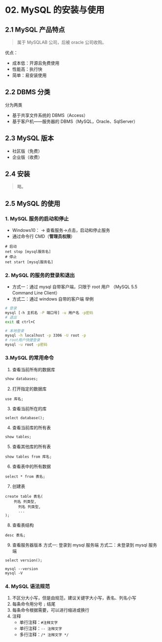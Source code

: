 # 02. MySQL 的安装与使用

## 2.1 MySQL 产品特点

> 属于 MySQLAB 公司，后被 oracle 公司收购。

优点：

- 成本低：开源且免费使用
- 性能高：执行快
- 简单：易安装使用

## 2.2 DBMS 分类

分为两类

- 基于共享文件系统的 DBMS（Access）
- 基于客户机——服务器的 DBMS（MySQL，Oracle、SqlServer）

## 2.3 MySQL 版本

- 社区版（免费）
- 企业版（收费）

## 2.4 安装

> 略。

## 2.5 MySQL 的使用

### 1. MySQL 服务的启动和停止

- Windows10： -> 查看服务->点击，启动和停止服务
- 通过命令行 CMD（**管理员权限**）

```
# 启动
net stop [mysql服务名]
# 停止
net start [mysql服务名]
```

### 2. MySQL 的服务的登录和退出

- 方式一：通过 mysql 自带客户端，只限于 root 用户
  （MySQL 5.5 Command Line Client）
- 方式二：通过 windows 自带的客户端
  举例

```bash
# 登录
mysql [-h 主机名 -P 端口号] -u 用户名 -p密码
# 退出
exit 或 ctrl+C
```

```bash
# 本地登录
mysql -h localhost -p 3306 -U root -p
# root用户快捷登录
mysql -u root -p密码
```

### 3.MySQL 的常用命令

1. 查看当前所有的数据库

```sql
show databases;
```

2. 打开指定的数据库

```
use 库名;
```

3. 查看当前所在的库

```
select database();
```

4. 查看当前库的所有表

```
show tables;
```

5. 查看其他库的所有表

```
show tables from 库名;
```

6. 查看表中的所有数据

```
select * from 表名;
```

7. 创建表

```
create table 表名(
    列名 列类型,
      列名 列类型,
      ...
);
```

8. 查看表结构

```
desc 表名;
```

9. 查看服务器版本
   方式一: 登录到 mysql 服务端
   方式二：未登录到 mysql 服务端

```
select version();
```

```
mysql --version
mysql -V
```

### 4. MySQL 语法规范

1. 不区分大小写，但是由规范，建议关键字大小写，表名、列名小写
2. 每条命令用分号 `;` 结尾
3. 每条命令根据需要，可以进行缩进或换行
4. 注释
   - 单行注释：`#注释文字`
   - 单行注释：`-- 注释文字`
   - 多行注释：`/* 注释文字 */`
